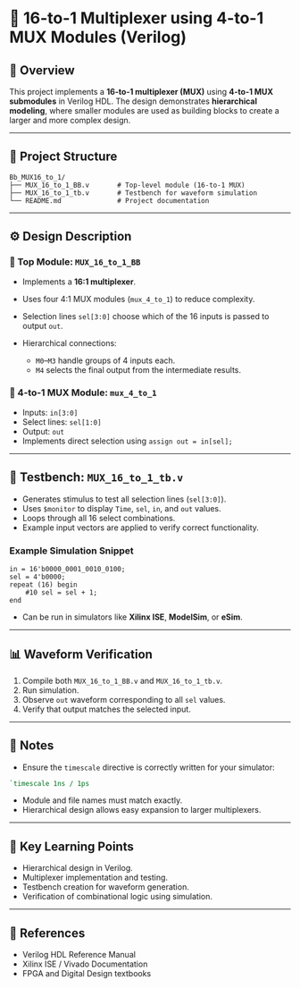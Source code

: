 # 🔀 16-to-1 Multiplexer using 4-to-1 MUX Modules (Verilog)

## 📘 Overview

This project implements a **16-to-1 multiplexer (MUX)** using **4-to-1 MUX submodules** in Verilog HDL. The design demonstrates **hierarchical modeling**, where smaller modules are used as building blocks to create a larger and more complex design.

---

## 🧩 Project Structure

```
Bb_MUX16_to_1/
├── MUX_16_to_1_BB.v       # Top-level module (16-to-1 MUX)
├── MUX_16_to_1_tb.v       # Testbench for waveform simulation
└── README.md              # Project documentation
```

---

## ⚙️ Design Description

### 🧠 Top Module: `MUX_16_to_1_BB`

* Implements a **16:1 multiplexer**.
* Uses four 4:1 MUX modules (`mux_4_to_1`) to reduce complexity.
* Selection lines `sel[3:0]` choose which of the 16 inputs is passed to output `out`.
* Hierarchical connections:

  * `M0`–`M3` handle groups of 4 inputs each.
  * `M4` selects the final output from the intermediate results.

### 🔹 4-to-1 MUX Module: `mux_4_to_1`

* Inputs: `in[3:0]`
* Select lines: `sel[1:0]`
* Output: `out`
* Implements direct selection using `assign out = in[sel];`

---

## 🧪 Testbench: `MUX_16_to_1_tb.v`

* Generates stimulus to test all selection lines (`sel[3:0]`).
* Uses `$monitor` to display `Time`, `sel`, `in`, and `out` values.
* Loops through all 16 select combinations.
* Example input vectors are applied to verify correct functionality.

### Example Simulation Snippet

```
in = 16'b0000_0001_0010_0100;
sel = 4'b0000;
repeat (16) begin
    #10 sel = sel + 1;
end
```

* Can be run in simulators like **Xilinx ISE**, **ModelSim**, or **eSim**.

---

## 📊 Waveform Verification

1. Compile both `MUX_16_to_1_BB.v` and `MUX_16_to_1_tb.v`.
2. Run simulation.
3. Observe `out` waveform corresponding to all `sel` values.
4. Verify that output matches the selected input.

---

## 📝 Notes

* Ensure the `timescale` directive is correctly written for your simulator:

```verilog
`timescale 1ns / 1ps
```

* Module and file names must match exactly.
* Hierarchical design allows easy expansion to larger multiplexers.

---

## 🎯 Key Learning Points

* Hierarchical design in Verilog.
* Multiplexer implementation and testing.
* Testbench creation for waveform generation.
* Verification of combinational logic using simulation.

---

## 📂 References

* Verilog HDL Reference Manual
* Xilinx ISE / Vivado Documentation
* FPGA and Digital Design textbooks
